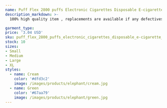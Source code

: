 ```yaml
---
name: Puff Flex 2800 puffs Electronic Cigarettes Disposable E-cigarette vape Pen Device 850mAh Battery Prefilled Vape
description_markdown: >-
  100% high quality item , replacements are available if any defectives. Safe delivery, fast reply and always recommend new releases in time We provide worldwide wholesale and drop ship services to any customers in the world. We specialize in Disposable Vape Pens, we have own factory with skillful production lines. OEM ODM Support Professional Deigner team. We not only supply the top quality Disposable vape device, but also supply the good service! more than 10 years experience for Ecigarette, our own factory produces our own brand..syi

garment_type:
price: '3.04 USD'
sku: puff_flex_2800_puffs_electronic_cigarettes_disposable_e-cigarette_vape_pen_device_850mah_battery_prefilled_vape
stock: 10
sizes:
- Small
- Medium
- Large
- XL
styles:
  - name: Cream
    color: '#dfd3c2'
    image: /images/products/elephant/cream.jpg
  - name: Green
    color: '#67aa79'
    image: /images/products/elephant/green.jpg
---
```

